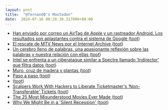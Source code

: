 ```yaml
---
layout: post
title:  "@fernand0's Mastodon"
date:  2024-07-16 08:28:30.317000+00:00
---
```

*  [Han enviado por correo un AirTag de Apple y un rastreador Android. Los resultados son aplastantes contra el sistema de Google ](https://www.xataka.com/wearables/han-enviado-correo-airtag-apple-rastreador-android-resultados-aplastantes-sistema-googl) ([toot](https://mastodon.social/@fernand0/112795222692041762))
*  [El rescate de MTV News por el Internet Archive ](https://wwwhatsnew.com/2024/07/09/el-rescate-de-mtv-news-por-el-internet-archive) ([toot](https://mastodon.social/@fernand0/112793585437823592))
*  [Un cerebro lleno de palabras, una apasionante reflexión sobre las palabras y nuestra relación con ellas ](https://www.microsiervos.com/archivo/libros/cerebro-lleno-palabras-mamen-horno.htm) ([toot](https://mastodon.social/@fernand0/112791961682805563))
*  [Intel se enfrenta a un ciberataque similar a Spectre llamado ‘Indirector’ que filtra datos ](https://unaaldia.hispasec.com/2024/07/intel-se-enfrenta-a-un-ciberataque-similar-a-spectre-llamado-indirector-que-filtra-datos.htm) ([toot](https://mastodon.social/@fernand0/112791770586707346))
*  [Muro, cruz de madera y plantas ](https://www.flickr.com/photos/fernand0/53840983659) ([toot](https://mastodon.social/@fernand0/112791753952798333))
*  [Paso a paso ](https://avecesunafoto.wordpress.com/2024/07/15/paso-a-paso) ([toot](https://mastodon.social/@fernand0/112791747915599371))
*  [ ](https://mastodon.social/users/fernand0/statuses/112791336114592346/activity) ([toot](https://mastodon.social/users/fernand0/statuses/112791336114592346/activity))
*  [Scalpers Work With Hackers to Liberate Ticketmaster's ‘Non-Transferable’ Tickets ](https://www.404media.co/scalpers-are-working-with-hackers-to-liberate-non-transferable-tickets-from-ticketmasters-ecosystem) ([toot](https://mastodon.social/@fernand0/112791125801991908))
*  [The 25 Most Misunderstood Movies Ever Made ](https://lifehacker.com/entertainment/the-most-misunderstood-movies-ever-mad) ([toot](https://mastodon.social/@fernand0/112791049296855269))
*  [Why We Might Be in a 'Silent Recession' ](https://lifehacker.com/money/what-is-a-silent-recessio) ([toot](https://mastodon.social/@fernand0/112790177118037202))
